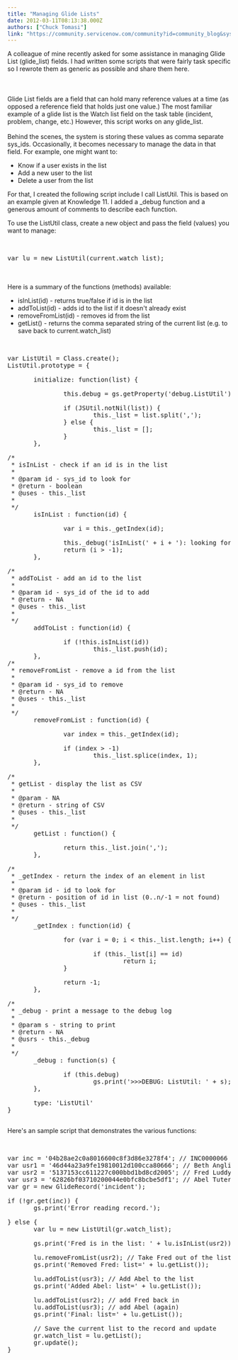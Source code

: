 ```yaml
---
title: "Managing Glide Lists"
date: 2012-03-11T08:13:38.000Z
authors: ["Chuck Tomasi"]
link: "https://community.servicenow.com/community?id=community_blog&sys_id=a84daee5dbd0dbc01dcaf3231f96198e"
---
```

<p>A colleague of mine recently asked for some assistance in managing Glide List (glide_list) fields. I had written some scripts that were fairly task specific so I rewrote them as generic as possible and share them here.<br/><br/><br/><br/>Glide List fields are a field that can hold many reference values at a time (as opposed a reference field that holds just one value.) The most familiar example of a glide list is the Watch list field on the task table (incident, problem, change, etc.) However, this script works on any glide_list.<br/><img   alt="" class="jive-image" src="4a51990adb989f048c8ef4621f96193b.iix"/><br/><br/>Behind the scenes, the system is storing these values as comma separate sys_ids. Occasionally, it becomes necessary to manage the data in that field. For example, one might want to:</p><ul><li>Know if a user exists in the list</li><li>Add a new user to the list</li><li>Delete a user from the list</li></ul><p></p><p></p><p>For that, I created the following script include I call ListUtil. This is based on an example given at Knowledge 11. I added a _debug function and a generous amount of comments to describe each function.</p><p></p><p>To use the ListUtil class, create a new object and pass the field (values) you want to manage:</p><pre __default_attr="plain" __jive_macro_name="code" class="jive_macro_code _jivemacro_uid_14628022962434701 jive_text_macro" data-renderedposition="571.2000122070312_8_1161_48" jivemacro_uid="_14628022962434701"><br/><br/>var lu = new ListUtil(current.watch_list);</pre><p><br/><br/>Here is a summary of the functions (methods) available:</p><ul><li>isInList(id) - returns true/false if id is in the list</li><li>addToList(id) - adds id to the list if it doesn't already exist</li><li>removeFromList(id) - removes id from the list</li><li>getList() - returns the comma separated string of the current list (e.g. to save back to current.watch_list)</li></ul><p></p><p></p><p></p><pre __default_attr="plain" __jive_macro_name="code" class="jive_macro_code jive_text_macro _jivemacro_uid_14628022962389833" data-renderedposition="843.2000122070312_8_1161_1760" jivemacro_uid="_14628022962389833" modifiedtitle="true"><br/><br/>var ListUtil = Class.create();<br/>ListUtil.prototype = {<br/><br/>       initialize: function(list) {<br/><br/>               this.debug = gs.getProperty('debug.ListUtil') == 'true';<br/><br/>               if (JSUtil.notNil(list)) {<br/>                       this._list = list.split(',');<br/>               } else {<br/>                       this._list = [];<br/>               }<br/>       },<br/><br/>/*<br/> * isInList - check if an id is in the list<br/> *<br/> * @param id - sys_id to look for<br/> * @return - boolean<br/> * @uses - this._list<br/> *<br/> */<br/>       isInList : function(id) {<br/><br/>               var i = this._getIndex(id);<br/><br/>               this._debug('isInList(' + i + '): looking for ' + id + ' in ' + this.getList());<br/>               return (i &gt; -1);<br/>       },<br/><br/>/*<br/> * addToList - add an id to the list<br/> *<br/> * @param id - sys_id of the id to add<br/> * @return - NA<br/> * @uses - this._list<br/> *<br/> */<br/>       addToList : function(id) {<br/><br/>               if (!this.isInList(id))<br/>                       this._list.push(id);<br/>       },<br/>/*<br/> * removeFromList - remove a id from the list<br/> *<br/> * @param id - sys_id to remove<br/> * @return - NA<br/> * @uses - this._list<br/> *<br/> */<br/>       removeFromList : function(id) {<br/><br/>               var index = this._getIndex(id);<br/><br/>               if (index &gt; -1)<br/>                       this._list.splice(index, 1);<br/>       },<br/><br/>/*<br/> * getList - display the list as CSV<br/> *<br/> * @param - NA<br/> * @return - string of CSV<br/> * @uses - this._list<br/> *<br/> */<br/>       getList : function() {<br/><br/>               return this._list.join(',');<br/>       },<br/><br/>/*<br/> * _getIndex - return the index of an element in list<br/> *<br/> * @param id - id to look for<br/> * @return - position of id in list (0..n/-1 = not found)<br/> * @uses - this._list<br/> *<br/> */<br/>       _getIndex : function(id) {<br/><br/>               for (var i = 0; i &lt; this._list.length; i++) {<br/><br/>                       if (this._list[i] == id)<br/>                               return i;<br/>               }<br/><br/>               return -1;<br/>       },<br/><br/>/*<br/> * _debug - print a message to the debug log<br/> *<br/> * @param s - string to print<br/> * @return - NA<br/> * @usrs - this._debug<br/> *<br/> */<br/>       _debug : function(s) {<br/><br/>               if (this.debug)<br/>                       gs.print('&gt;&gt;&gt;DEBUG: ListUtil: ' + s);<br/>       },<br/><br/>       type: 'ListUtil'<br/>}<br/><br/></pre><p></p><p></p><p>Here's an sample script that demonstrates the various functions:</p><pre __default_attr="plain" __jive_macro_name="code" class="jive_macro_code jive_text_macro _jivemacro_uid_14628022962321688" data-renderedposition="2666.199951171875_8_1161_480" jivemacro_uid="_14628022962321688"><br/><br/>var inc = '04b28ae2c0a8016600c8f3d86e3278f4'; // INC0000066<br/>var usr1 = '46d44a23a9fe19810012d100cca80666'; // Beth Anglin<br/>var usr2 = '5137153cc611227c000bbd1bd8cd2005'; // Fred Luddy<br/>var usr3 = '62826bf03710200044e0bfc8bcbe5df1'; // Abel Tuter<br/>var gr = new GlideRecord('incident');<br/><br/>if (!gr.get(inc)) {<br/>       gs.print('Error reading record.');<br/><br/>} else {<br/>       var lu = new ListUtil(gr.watch_list);<br/><br/>       gs.print('Fred is in the list: ' + lu.isInList(usr2));<br/><br/>       lu.removeFromList(usr2); // Take Fred out of the list<br/>       gs.print('Removed Fred: list=' + lu.getList());<br/><br/>       lu.addToList(usr3); // Add Abel to the list<br/>       gs.print('Added Abel: list=' + lu.getList());<br/><br/>       lu.addToList(usr2); // add Fred back in<br/>       lu.addToList(usr3); // add Abel (again)<br/>       gs.print('Final: list=' + lu.getList());<br/><br/>       // Save the current list to the record and update<br/>       gr.watch_list = lu.getList();<br/>       gr.update();<br/>}</pre>